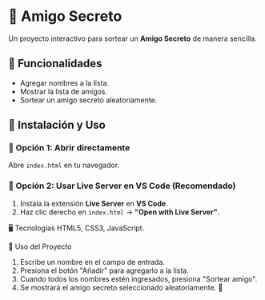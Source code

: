 # 🎁 Amigo Secreto

Un proyecto interactivo para sortear un **Amigo Secreto** de manera sencilla.

## 🚀 Funcionalidades
- Agregar nombres a la lista.
- Mostrar la lista de amigos.
- Sortear un amigo secreto aleatoriamente.

## 📂 Instalación y Uso

### 🔹 Opción 1: Abrir directamente  
Abre `index.html` en tu navegador.

### 🔹 Opción 2: Usar Live Server en VS Code (Recomendado)  
1. Instala la extensión **Live Server** en **VS Code**.  
2. Haz clic derecho en `index.html` → **"Open with Live Server"**.

🖥️ Tecnologías
HTML5, CSS3, JavaScript.

📜 Uso del Proyecto
1. Escribe un nombre en el campo de entrada.
2. Presiona el botón "Añadir" para agregarlo a la lista.
3. Cuando todos los nombres estén ingresados, presiona "Sortear amigo".
4. Se mostrará el amigo secreto seleccionado aleatoriamente. 🎉
